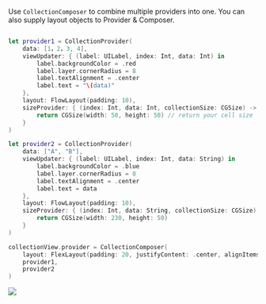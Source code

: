 
Use `CollectionComposer` to combine multiple providers into one. You can also supply layout objects to Provider & Composer.

```swift

let provider1 = CollectionProvider(
    data: [1，2，3, 4],
    viewUpdater: { (label: UILabel, index: Int, data: Int) in
        label.backgroundColor = .red
        label.layer.cornerRadius = 8
        label.textAlignment = .center
        label.text = "\(data)"
    },
    layout: FlowLayout(padding: 10),
    sizeProvider: { (index: Int, data: Int, collectionSize: CGSize) -> CGSize in
        return CGSize(width: 50, height: 50) // return your cell size
    }
)

let provider2 = CollectionProvider(
    data: ["A", "B"],
    viewUpdater: { (label: UILabel, index: Int, data: String) in
        label.backgroundColor = .blue
        label.layer.cornerRadius = 8
        label.textAlignment = .center
        label.text = data
    },
    layout: FlowLayout(padding: 10),
    sizeProvider: { (index: Int, data: String, collectionSize: CGSize) -> CGSize in
        return CGSize(width: 230, height: 50)
    }
)

collectionView.provider = CollectionComposer(
    layout: FlexLayout(padding: 20, justifyContent: .center, alignItems: .center),
    provider1,
    provider2
)
```

![](https://cdn.rawgit.com/SoySauceLab/CollectionKit/c36d783/Resources/example2.svg)